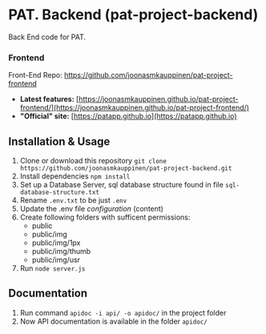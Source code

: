 # PAT. Backend (pat-project-backend)
Back End code for PAT.

### Frontend
Front-End Repo: https://github.com/joonasmkauppinen/pat-project-frontend

* __Latest features:__ [https://joonasmkauppinen.github.io/pat-project-frontend/](https://joonasmkauppinen.github.io/pat-project-frontend/)
* __"Official" site:__ [https://patapp.github.io](https://patapp.github.io)

## Installation & Usage

1. Clone or download this repository
```git clone https://github.com/joonasmkauppinen/pat-project-backend.git```
2. Install dependencies ```npm install```
3. Set up a Database Server, sql database structure found in file ```sql-database-structure.txt```
4. Rename ```.env.txt``` to be just ```.env``` 
5. Update the .env file _configuration_ (content)
6. Create following folders with sufficent permissions:
    * public
    * public/img
    * public/img/1px
    * public/img/thumb
    * public/img/usr
7. Run ```node server.js```

## Documentation

1. Run command ```apidoc -i api/ -o apidoc/``` in the project folder
2. Now API documentation is available in the folder ```apidoc/```
